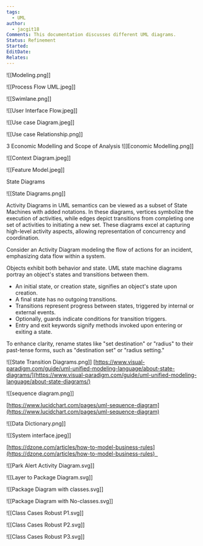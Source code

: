 ```yaml
---
tags:
  - UML
author:
  - jacgit18
Comments: This documentation discusses different UML diagrams.
Status: Refinement
Started: 
EditDate: 
Relates:
---
```





![[Modeling.png]]

![[Process Flow UML.jpeg]]

![[Swimlane.png]]

![[User Interface Flow.jpeg]]

![[Use case Diagram.jpeg]]

![[Use case Relationship.png]]

3 Economic Modelling and Scope of Analysis
![[Economic Modelling.png]]


![[Context Diagram.jpeg]]


![[Feature Model.jpeg]]

State Diagrams

![[State Diagrams.png]]

Activity Diagrams in UML semantics can be viewed as a subset of State Machines with added notations. In these diagrams, vertices symbolize the execution of activities, while edges depict transitions from completing one set of activities to initiating a new set. These diagrams excel at capturing high-level activity aspects, allowing representation of concurrency and coordination.

Consider an Activity Diagram modeling the flow of actions for an incident, emphasizing data flow within a system.

Objects exhibit both behavior and state. UML state machine diagrams portray an object's states and transitions between them.

- An initial state, or creation state, signifies an object's state upon creation.
- A final state has no outgoing transitions.
- Transitions represent progress between states, triggered by internal or external events.
- Optionally, guards indicate conditions for transition triggers.
- Entry and exit keywords signify methods invoked upon entering or exiting a state.

To enhance clarity, rename states like "set destination" or "radius" to their past-tense forms, such as "destination set" or "radius setting."

![[State Transition Diagrams.png]]
[https://www.visual-paradigm.com/guide/uml-unified-modeling-language/about-state-diagrams/](https://www.visual-paradigm.com/guide/uml-unified-modeling-language/about-state-diagrams/)


![[sequence diagram.png]]

[https://www.lucidchart.com/pages/uml-sequence-diagram](https://www.lucidchart.com/pages/uml-sequence-diagram)


![[Data Dictionary.png]]



![[System interface.jpeg]]

[https://dzone.com/articles/how-to-model-business-rules](https://dzone.com/articles/how-to-model-business-rules)  




![[Park Alert Activity Diagram.svg]]

![[Layer to Package Diagram.svg]]

![[Package Diagram with classes.svg]]




![[Package Diagram with No-classes.svg]]


![[Class Cases Robust P1.svg]]

![[Class Cases Robust P2.svg]]

![[Class Cases Robust P3.svg]]